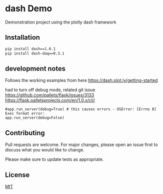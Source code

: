 # dash Demo

Demonstration project using the plotly dash framework

## Installation


```bash
pip install dash==1.6.1  
pip install dash-daq==0.3.1  
```

## development notes

Follows the working examples from here
https://dash.plot.ly/getting-started

had to turn off debug mode, related git issue
https://github.com/pallets/flask/issues/3133
https://flask.palletsprojects.com/en/1.0.x/cli/
```
#app.run_server(debug=True) # this causes errors - OSError: [Errno 8] Exec format error:
app.run_server(debug=False)
```




## Contributing
Pull requests are welcome. For major changes, please open an issue first to discuss what you would like to change.

Please make sure to update tests as appropriate.

## License
[MIT](https://choosealicense.com/licenses/mit/)
